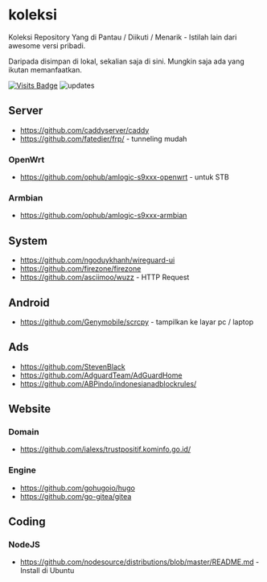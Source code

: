 # koleksi
Koleksi Repository Yang di Pantau / Diikuti / Menarik - Istilah lain dari awesome versi pribadi.

Daripada disimpan di lokal, sekalian saja di sini. Mungkin saja ada yang ikutan memanfaatkan.

[![Visits Badge](https://badges.pufler.dev/visits/banghasan/koleksi)](https://badges.pufler.dev) ![updates](https://badges.pufler.dev/updated/banghasan/koleksi)

## Server

- https://github.com/caddyserver/caddy
- https://github.com/fatedier/frp/ - tunneling mudah

### OpenWrt

- https://github.com/ophub/amlogic-s9xxx-openwrt - untuk STB

### Armbian

- https://github.com/ophub/amlogic-s9xxx-armbian


## System

- https://github.com/ngoduykhanh/wireguard-ui
- https://github.com/firezone/firezone
- https://github.com/asciimoo/wuzz - HTTP Request

## Android

- https://github.com/Genymobile/scrcpy - tampilkan ke layar pc / laptop


## Ads

- https://github.com/StevenBlack
- https://github.com/AdguardTeam/AdGuardHome
- https://github.com/ABPindo/indonesianadblockrules/

## Website

### Domain

- https://github.com/ialexs/trustpositif.kominfo.go.id/


### Engine

- https://github.com/gohugoio/hugo
- https://github.com/go-gitea/gitea 

## Coding

### NodeJS

- https://github.com/nodesource/distributions/blob/master/README.md - Install di Ubuntu
